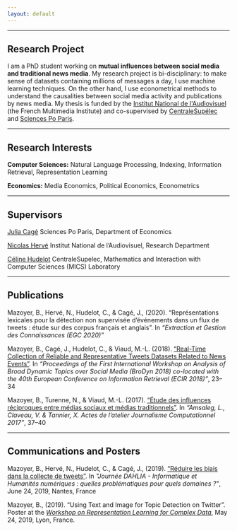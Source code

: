 ```yaml
---
layout: default
---
```

***

## Research Project

I am a PhD student working on **mutual influences between social media and traditional news media**. My research project is
bi-disciplinary: to make sense of datasets containing millions of messages a day, I use machine learning techniques.
On the other hand, I use econometrical methods to understand the causalities between social media activity and publications
by news media. My thesis is funded by the [Institut National de l'Audiovisuel](https://www.ina.fr) (the French Multimedia Institute)
and co-supervised by [CentraleSupélec](http://www.centralesupelec.fr/) and [Sciences Po Paris](http://www.sciencespo.fr/).

***

## Research Interests
**Computer Sciences:**
Natural Language Processing, Indexing, Information Retrieval, Representation Learning

**Economics:**
Media Economics, Political Economics, Econometrics

***

## Supervisors

[Julia Cagé](https://sites.google.com/site/juliacagehomepage/home) Sciences Po Paris, Department of Economics

[Nicolas Hervé](http://www.herve.name/pmwiki.php/Main/HomePage) Institut National de l’Audiovisuel, Research Department

[Céline Hudelot](http://perso.ecp.fr/~hudelotc/) CentraleSupelec, Mathematics and Interaction with Computer Sciences (MICS) Laboratory

***

## Publications
Mazoyer, B., Hervé, N., Hudelot, C., & Cagé, J., (2020). “Représentations lexicales pour 
la détection non supervisée d’événements dans un flux de tweets : étude sur des corpus 
français et anglais”. In *“Extraction et Gestion des Connaissances (EGC 2020)”*

Mazoyer, B., Cagé, J., Hudelot, C., & Viaud, M.-L. (2018). [“Real-Time Collection of Reliable
and Representative Tweets Datasets Related to News Events”](http://ceur-ws.org/Vol-2078/paper2.pdf). 
In *“Proceedings of the First International Workshop on Analysis of Broad Dynamic Topics over Social 
Media (BroDyn 2018) co-located with the 40th European Conference on Information Retrieval (ECIR 2018)”*, 
23–34

Mazoyer, B., Turenne, N., & Viaud, M.-L. (2017). [“Étude des influences réciproques entre médias
sociaux et médias traditionnels”](https://hal.archives-ouvertes.fr/hal-01691967/document). 
In *“Amsaleg, L., Claveau, V. & Tannier, X. Actes de l’atelier Journalisme Computationnel 2017”*, 37–40

***

## Communications and Posters
Mazoyer, B., Hervé, N., Hudelot, C., & Cagé, J., (2019). [“Réduire les biais dans la collecte de 
tweets”](http://dahlia.egc.asso.fr/journeeDAHLIA28062019/7%20Mazoyer_et_al.pdf). In *"Journée DAHLIA - 
Informatique et Humanités numériques : quelles problématiques pour quels domaines ?"*, June 24, 2019, 
Nantes, France

Mazoyer, B., (2019). “Using Text and Image for Topic Detection on Twitter”. Poster at the 
*[Workshop on Representation Learning for Complex Data](http://mediamining.univ-lyon2.fr/workshop2019/)*, 
May 24, 2019, Lyon, France.
